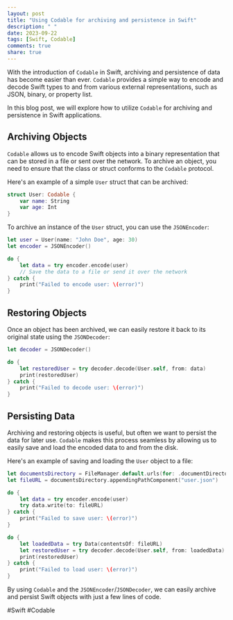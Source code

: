 ```yaml
---
layout: post
title: "Using Codable for archiving and persistence in Swift"
description: " "
date: 2023-09-22
tags: [Swift, Codable]
comments: true
share: true
---
```


With the introduction of `Codable` in Swift, archiving and persistence of data has become easier than ever. `Codable` provides a simple way to encode and decode Swift types to and from various external representations, such as JSON, binary, or property list.

In this blog post, we will explore how to utilize `Codable` for archiving and persistence in Swift applications.

## Archiving Objects

`Codable` allows us to encode Swift objects into a binary representation that can be stored in a file or sent over the network. To archive an object, you need to ensure that the class or struct conforms to the `Codable` protocol.

Here's an example of a simple `User` struct that can be archived:

```swift
struct User: Codable {
    var name: String
    var age: Int
}
```

To archive an instance of the `User` struct, you can use the `JSONEncoder`:

```swift
let user = User(name: "John Doe", age: 30)
let encoder = JSONEncoder()

do {
    let data = try encoder.encode(user)
    // Save the data to a file or send it over the network
} catch {
    print("Failed to encode user: \(error)")
}
```

## Restoring Objects

Once an object has been archived, we can easily restore it back to its original state using the `JSONDecoder`:

```swift
let decoder = JSONDecoder()

do {
    let restoredUser = try decoder.decode(User.self, from: data)
    print(restoredUser)
} catch {
    print("Failed to decode user: \(error)")
}
```

## Persisting Data

Archiving and restoring objects is useful, but often we want to persist the data for later use. `Codable` makes this process seamless by allowing us to easily save and load the encoded data to and from the disk.

Here's an example of saving and loading the `User` object to a file:

```swift
let documentsDirectory = FileManager.default.urls(for: .documentDirectory, in: .userDomainMask).first!
let fileURL = documentsDirectory.appendingPathComponent("user.json")

do {
    let data = try encoder.encode(user)
    try data.write(to: fileURL)
} catch {
    print("Failed to save user: \(error)")
}

do {
    let loadedData = try Data(contentsOf: fileURL)
    let restoredUser = try decoder.decode(User.self, from: loadedData)
    print(restoredUser)
} catch {
    print("Failed to load user: \(error)")
}
```

By using `Codable` and the `JSONEncoder`/`JSONDecoder`, we can easily archive and persist Swift objects with just a few lines of code.

#Swift #Codable